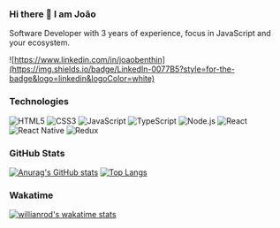 ### Hi there 👋 I am João

Software Developer with 3 years of experience, focus in JavaScript and your ecosystem. 

![https://www.linkedin.com/in/joaobenthin](https://img.shields.io/badge/LinkedIn-0077B5?style=for-the-badge&logo=linkedin&logoColor=white)

### Technologies
![HTML5](https://img.shields.io/badge/HTML5-E34F26?style=for-the-badge&logo=html5&logoColor=white)
![CSS3](https://img.shields.io/badge/CSS3-1572B6?style=for-the-badge&logo=css3&logoColor=white)
![JavaScript](https://img.shields.io/badge/JavaScript-F7DF1E?style=for-the-badge&logo=javascript&logoColor=black)
![TypeScript](https://img.shields.io/badge/TypeScript-007ACC?style=for-the-badge&logo=typescript&logoColor=white)
![Node.js](https://img.shields.io/badge/Node.js-43853D?style=for-the-badge&logo=node.js&logoColor=white)
![React](https://img.shields.io/badge/React-20232A?style=for-the-badge&logo=react&logoColor=61DAFB)
![React Native](https://img.shields.io/badge/React_Native-20232A?style=for-the-badge&logo=react&logoColor=61DAFB)
![Redux](https://img.shields.io/badge/Redux-593D88?style=for-the-badge&logo=redux&logoColor=white)

### GitHub Stats
[![Anurag's GitHub stats](https://github-readme-stats.vercel.app/api?username=joaobenthin&theme=dracula)](https://github.com/anuraghazra/github-readme-stats)
[![Top Langs](https://github-readme-stats.vercel.app/api/top-langs/?username=joaobenthin&layout=compact)](https://github.com/anuraghazra/github-readme-stats)

### Wakatime
[![willianrod's wakatime stats](https://github-readme-stats.vercel.app/api/wakatime?username=joaobenthin)](https://github.com/anuraghazra/github-readme-stats)

